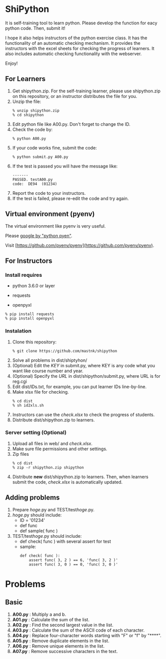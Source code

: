 # ShiPython

It is self-training tool to learn python. Please develop the function for eacy python code. Then, submit it! 

I hope it also helps instructors of the python exercise class. It has the functionality of an automatic checking mechanism. 
It provides the instructors with the excel sheets for checking the progress of learners. It also includes automatic checking functionality with the webserver.

Enjoy!

## For Learners

  1. Get shipython.zip. For the self-training learner, please use shipython.zip on this repository, or an instructor distributes the file for you.
  1. Unzip the file:
     ```
     % unzip shipython.zip
     % cd shipython
     ```
  1. Edit python file like A00.py. Don't forget to change the ID.
  1. Check the code by:
     ```
     % python A00.py
     ```
  1. If your code works fine, submit the code:
     ```
     % python submit.py A00.py
     ```
  1. If the test is passed you will have the message like:
     ```
     -------
     PASSED. testA00.py
     code:  DE94  (01234)
     ```
  1. Report the code to your instructors.
  1. If the test is failed, please re-edit the code and try again.

## Virtual environment (pyenv)

 The virtual environment like pyenv is very useful. 
 
 Please [google by "python pyen"](https://www.google.com/search?q=python+pyenv). 
 
 Visit [https://github.com/pyenv/pyenv](https://github.com/pyenv/pyenv).

## For Instructors

### Install requires

- python 3.6.0 or layer

- requests

- openpyxl

```
% pip install requests
% pip install openpyxl
```
### Instalation
 1. Clone this repository:
    ```
    % git clone https://github.com/mastnk/shipython
    ```
 1. Solve all problems in dist/shiptyhon/
 1. (Optional) Edit the *KEY* in submit.py, where KEY is any code what you want like course number and year.
 1. (Optional) Specify the *URL* in dist/shipython/submit.py, where URL is for reg.cgi
 1. Edit dist/IDs.txt, for example, you can put learner IDs line-by-line.
 1. Make xlsx file for checking.
    ```
    % cd dist
    % sh id2xls.sh
    ```
 1. Instructors can use the *check.xlsx* to check the progress of students.
 1. Distribute dist/shipython.zip to learners.
 
### Server setting (Optional)

 1. Upload all files in web/ and *check.xlsx*.
 1. Make sure file permissions and other settings.
 1. Zip files
     ```
     % cd dist
     % zip -r shipython.zip shipython
     ```
 1. Distribute **new** dist/shipython.zip to learners.
    Then, when learners submit the code, *check.xlsx* is automatically updated.
 
 ## Adding problems

 1. Prepare *hoge*.py and TEST/test*hoge*.py. 
 1. *hoge*.py should include:
    - ID = '01234'
    - def func
    - def sample( func )
 1. TEST/test*hoge*.py should include:
    - def check( func ) with several assert for test
    - sample:
       ```
       def check( func ):
           assert func( 3, 2 ) == 6, 'func( 3, 2 )'
           assert func( 3, 0 ) == 0, 'func( 3, 0 )'
       ```
 
# Problems

## Basic

1. **A00.py** : Multiply a and b.
1. **A01.py** : Calculate the sum of the list.
1. **A02.py** : Find the second largest value in the list.
1. **A03.py** : Calculate the sum of the ASCII code of each character.
1. **A04.py** : Replace four-character words starting with "F" or "f" by "****".
1. **A05.py** : Remove duplicate elements in the list.
1. **A06.py** : Remove unique elements in the list.
1. **A07.py** : Remove successive characters in the text.

